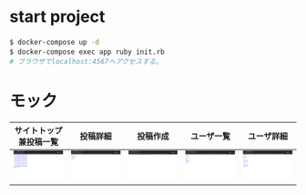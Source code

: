 # start project
```bash
$ docker-compose up -d
$ docker-compose exec app ruby init.rb
# ブラウザでlocalhost:4567へアクセスする。
```
# モック
| サイトトップ兼投稿一覧                               | 投稿詳細                               | 投稿作成                               | ユーザ一覧                               | ユーザ詳細                             |
| ---------------------------------------------------- | -------------------------------------- | -------------------------------------- | ---------------------------------------- | -------------------------------------- |
| <img src="./siteimages/sitetop_and_posts_index.png"> | <img src="./siteimages/post_show.png"> | <img src="./siteimages/posts_new.png"> | <img src="./siteimages/users_index.png"> | <img src="./siteimages/user_show.png"> |
